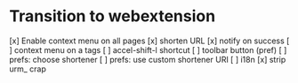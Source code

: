 # Transition to webextension

[x] Enable context menu on all pages
[x] shorten URL
[x] notify on success
[ ] context menu on a tags
[ ] accel-shift-l shortcut
[ ] toolbar button (pref)
[ ] prefs: choose shortener
[ ] prefs: use custom shortener URI
[ ] i18n
[x] strip urm_ crap
